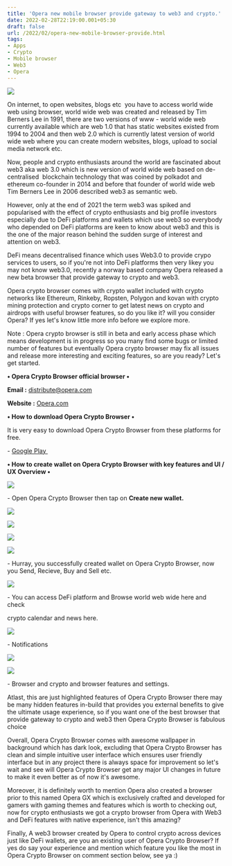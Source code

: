 ```yaml
---
title: 'Opera new mobile browser provide gateway to web3 and crypto.'
date: 2022-02-28T22:19:00.001+05:30
draft: false
url: /2022/02/opera-new-mobile-browser-provide.html
tags: 
- Apps
- Crypto
- Mobile browser
- Web3
- Opera
---
```


 [![](https://lh3.googleusercontent.com/-PjVXQFbyhBg/Yhz9IxoF6DI/AAAAAAAAJYs/S65Yi_8QrAowjyMwkLFeeZxg58vBGGs1wCNcBGAsYHQ/s1600/1646066975640584-0.png)](https://lh3.googleusercontent.com/-PjVXQFbyhBg/Yhz9IxoF6DI/AAAAAAAAJYs/S65Yi_8QrAowjyMwkLFeeZxg58vBGGs1wCNcBGAsYHQ/s1600/1646066975640584-0.png) 

  

On internet, to open websites, blogs etc  you have to access world wide web using browser, world wide web was created and released by Tim Berners Lee in 1991, there are two versions of www - world wide web currently available which are web 1.0 that has static websites existed from 1994 to 2004 and then web 2.0 which is currently latest version of world wide web where you can create modern websites, blogs, upload to social media network etc.

  

Now, people and crypto enthusiasts around the world are fascinated about web3 aka web 3.0 which is new version of world wide web based on de-centralised  blockchain technology that was coined by polkadot and ethereum co-founder in 2014 and before that founder of world wide web Tim Berners Lee in 2006 described web3 as semantic web.

  

However, only at the end of 2021 the term web3 was spiked and popularised with the effect of crypto enthusiasts and big profile investors especially due to DeFi platforms and wallets which use web3 so everybody who depended on DeFi platforms are keen to know about web3 and this is the one of the major reason behind the sudden surge of interest and attention on web3.

  

DeFi means decentralised finance which uses Web3.0 to provide crypo services to users, so if you're not into DeFi platforms then very likey you may not know web3.0, recently a norway based company Opera released a new beta browser that provide gateway to crypto and web3.

  

Opera crypto browser comes with crypto wallet included with crypto networks like Ethereum, Rinkeby, Ropsten, Polygon and kovan with crypto mining protection and crypto corner to get latest news on crypto and airdrops with useful browser features, so do you like it? will you consider Opera? If yes let's know little more info before we explore more.

  

Note : Opera crypto browser is still in beta and early access phase which means development is in progress so you many find some bugs or limited number of features but eventually Opera crypto browser may fix all issues and release more interesting and exciting features, so are you ready? Let's get started.

  

**• Opera Crypto Browser official browser •**

**Email :** [distribute@opera.com](mailto:distribute@opera.com)

**Website :** [Opera.com](http://Opera.com)

**• How to download Opera Crypto Browser •**

It is very easy to download Opera Crypto Browser from these platforms for free.

  

\- [Google Play ](https://play.google.com/store/apps/details?id=com.opera.cryptobrowser&hl=en&gl=US&referrer=utm_source=google&utm_medium=organic&utm_term=opera%20crypto%20browser%20app%20store&pcampaignid=APPU_1_8fIcYtauJ4OkptQPnrSL2Ac) 

  

**• How to create wallet on Opera Crypto Browser with key features and UI / UX Overview •**

 **[![](https://lh3.googleusercontent.com/-9H5AT6S44aY/Yhz9HyViMVI/AAAAAAAAJYo/obupxgxym-IdVx3fIMfFfXBuZgBYzfA_QCNcBGAsYHQ/s1600/1646066971777928-1.png)](https://lh3.googleusercontent.com/-9H5AT6S44aY/Yhz9HyViMVI/AAAAAAAAJYo/obupxgxym-IdVx3fIMfFfXBuZgBYzfA_QCNcBGAsYHQ/s1600/1646066971777928-1.png)** 

\- Open Opera Crypto Browser then tap on **Create new wallet.**

 **[![](https://lh3.googleusercontent.com/-TBOcPGZoSSw/Yhz9G2uXTYI/AAAAAAAAJYk/25zsfwQu7PgjjwtqFrZNAS-VETf5_j3vwCNcBGAsYHQ/s1600/1646066967819126-2.png)](https://lh3.googleusercontent.com/-TBOcPGZoSSw/Yhz9G2uXTYI/AAAAAAAAJYk/25zsfwQu7PgjjwtqFrZNAS-VETf5_j3vwCNcBGAsYHQ/s1600/1646066967819126-2.png)** 

 [![](https://lh3.googleusercontent.com/-wm1jwYPZ-JI/Yhz9F1ZscXI/AAAAAAAAJYg/645bCzghrfUNrjJBs6t7rMjkaPbdlh6UACNcBGAsYHQ/s1600/1646066964149446-3.png)](https://lh3.googleusercontent.com/-wm1jwYPZ-JI/Yhz9F1ZscXI/AAAAAAAAJYg/645bCzghrfUNrjJBs6t7rMjkaPbdlh6UACNcBGAsYHQ/s1600/1646066964149446-3.png) 

  

 [![](https://lh3.googleusercontent.com/-XNRgy7nVgfo/Yhz9E-AoI9I/AAAAAAAAJYc/Pww0UOpj-a8vXimr6-bujyV8LlSgEhsJACNcBGAsYHQ/s1600/1646066960342880-4.png)](https://lh3.googleusercontent.com/-XNRgy7nVgfo/Yhz9E-AoI9I/AAAAAAAAJYc/Pww0UOpj-a8vXimr6-bujyV8LlSgEhsJACNcBGAsYHQ/s1600/1646066960342880-4.png) 

  

 [![](https://lh3.googleusercontent.com/-kDMAVIxoJ-c/Yhz9D0LusRI/AAAAAAAAJYY/q9wNJ1t8w4M7fmNADOLB_QKXhJdqA06TgCNcBGAsYHQ/s1600/1646066956798089-5.png)](https://lh3.googleusercontent.com/-kDMAVIxoJ-c/Yhz9D0LusRI/AAAAAAAAJYY/q9wNJ1t8w4M7fmNADOLB_QKXhJdqA06TgCNcBGAsYHQ/s1600/1646066956798089-5.png) 

  

\- Hurray, you successfully created wallet on Opera Crypto Browser, now you Send, Recieve, Buy and Sell etc.  

  

 [![](https://lh3.googleusercontent.com/--StuTC1iAKw/Yhz9DAPaiaI/AAAAAAAAJYU/tNL_IrCLj2IALp72_k5aidDXKFKHTDYJQCNcBGAsYHQ/s1600/1646066952671437-6.png)](https://lh3.googleusercontent.com/--StuTC1iAKw/Yhz9DAPaiaI/AAAAAAAAJYU/tNL_IrCLj2IALp72_k5aidDXKFKHTDYJQCNcBGAsYHQ/s1600/1646066952671437-6.png) 

  

\- You can access DeFi platform and Browse world web wide here and check 

crypto calendar and news here.  

  

 [![](https://lh3.googleusercontent.com/-WZ3fTUSj7Cc/Yhz9CGaCjJI/AAAAAAAAJYQ/InDF7lj8EoACKl5z_m1jWkwl2HXo5o8BwCNcBGAsYHQ/s1600/1646066949153340-7.png)](https://lh3.googleusercontent.com/-WZ3fTUSj7Cc/Yhz9CGaCjJI/AAAAAAAAJYQ/InDF7lj8EoACKl5z_m1jWkwl2HXo5o8BwCNcBGAsYHQ/s1600/1646066949153340-7.png) 

  

\- Notifications

  

 [![](https://lh3.googleusercontent.com/-4DovJ51G87Y/Yhz9BDKE6_I/AAAAAAAAJYM/9MhU19eRnTkO8hzakL4dFX0nraMntu6rQCNcBGAsYHQ/s1600/1646066945232883-8.png)](https://lh3.googleusercontent.com/-4DovJ51G87Y/Yhz9BDKE6_I/AAAAAAAAJYM/9MhU19eRnTkO8hzakL4dFX0nraMntu6rQCNcBGAsYHQ/s1600/1646066945232883-8.png) 

  

 [![](https://lh3.googleusercontent.com/-bUpaOtJrMew/Yhz9ADv5taI/AAAAAAAAJYI/w6Vn-ZmRD2cSuKYJDi27KenmuAuj-qhjgCNcBGAsYHQ/s1600/1646066940746957-9.png)](https://lh3.googleusercontent.com/-bUpaOtJrMew/Yhz9ADv5taI/AAAAAAAAJYI/w6Vn-ZmRD2cSuKYJDi27KenmuAuj-qhjgCNcBGAsYHQ/s1600/1646066940746957-9.png) 

  

\- Browser and crypto and browser features and settings.

  

Atlast, this are just highlighted features of Opera Crypto Browser there may be many hidden features in-build that provides you external benefits to give the ultimate usage experience, so if you want one of the best browser that provide gateway to crypto and web3 then Opera Crypto Browser is fabulous choice 

  

Overall, Opera Crypto Browser comes with awesome wallpaper in background which has dark look, excluding that Opera Crypto Browser has clean and simple intuitive user interface which ensures user friendly interface but in any project there is always space for improvement so let's wait and see will Opera Crypto Browser get any major UI changes in future to make it even better as of now it's awesome.

  

Moreover, it is definitely worth to mention Opera also created a browser prior to this named Opera GX which is exclusively crafted and developed for gamers with gaming themes and features which is worth to checking out, now for crypto enthusiasts we got a crypto browser from Opera with Web3 and DeFi features with native experience, isn't this amazing?

  

Finally, A web3 browser created by Opera to control crypto across devices just like DeFi wallets, are you an existing user of Opera Crypto Browser? If yes do say your experience and mention which feature you like the most in Opera Crypto Browser on comment section below, see ya :)